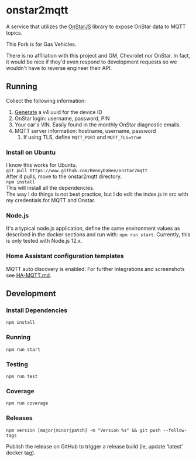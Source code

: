 # onstar2mqtt
A service that utilizes the [OnStarJS](https://github.com/samrum/OnStarJS) library to expose OnStar data to MQTT topics.

This Fork is for Gas Vehicles. 

There is no affiliation with this project and GM, Chevrolet nor OnStar. In fact, it would be nice if they'd even respond to development requests so we wouldn't have to reverse engineer their API.

## Running
Collect the following information:
1. [Generate](https://www.uuidgenerator.net/version4) a v4 uuid for the device ID
1. OnStar login: username, password, PIN
1. Your car's VIN. Easily found in the monthly OnStar diagnostic emails.
1. MQTT server information: hostname, username, password
    1. If using TLS, define `MQTT_PORT` and `MQTT_TLS=true`

### Install on Ubuntu
I know this works for Ubuntu.  
`git pull https://www.github.com/BennyDaBee/onstar2mqtt`  
After it pulls, move to the onstar2mqtt directory.  
`npm install`  
This will install all the dependencies.  
The way I do things is not best practice, but I do edit the index.js in src with my credentials for MQTT and Onstar.  

### Node.js
It's a typical node.js application, define the same environment values as described in the docker sections and run with:
`npm run start`. Currently, this is only tested with Node.js 12.x.

### Home Assistant configuration templates
MQTT auto discovery is enabled. For further integrations and screenshots see [HA-MQTT.md](HA-MQTT.md).

## Development
### Install Dependencies
`npm install`
### Running
`npm run start`
### Testing
`npm run test`
### Coverage
`npm run coverage`
### Releases
`npm version [major|minor|patch] -m "Version %s" && git push --follow-tags`

Publish the release on GitHub to trigger a release build (ie, update 'latest' docker tag).
